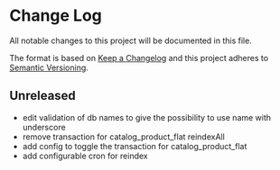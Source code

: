 # Change Log
All notable changes to this project will be documented in this file.

The format is based on [Keep a Changelog](http://keepachangelog.com/)
and this project adheres to [Semantic Versioning](http://semver.org/).


## Unreleased 
- edit validation of db names to give the possibility to use name with underscore
- remove transaction for catalog_product_flat reindexAll
- add config to toggle the transaction for catalog_product_flat
- add configurable cron for reindex
